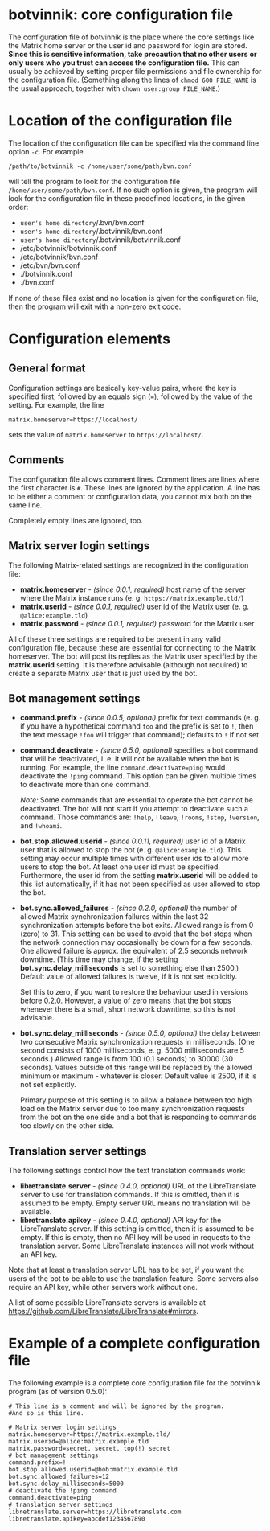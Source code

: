 # botvinnik: core configuration file

The configuration file of botvinnik is the place where the core settings like
the Matrix home server or the user id and password for login are stored.
**Since this is sensitive information, take precaution that no other
users or only users who you trust can access the configuration file.** This can
usually be achieved by setting proper file permissions and file ownership for
the configuration file. (Something along the lines of `chmod 600 FILE_NAME` is
the usual approach, together with `chown user:group FILE_NAME`.)

# Location of the configuration file

The location of the configuration file can be specified via the command line
option `-c`. For example

    /path/to/botvinnik -c /home/user/some/path/bvn.conf

will tell the program to look for the configuration file
`/home/user/some/path/bvn.conf`. If no such option is given, the program will
look for the configuration file in these predefined locations, in the given
order:

* `user's home directory`/.bvn/bvn.conf
* `user's home directory`/.botvinnik/bvn.conf
* `user's home directory`/.botvinnik/botvinnik.conf
* /etc/botvinnik/botvinnik.conf
* /etc/botvinnik/bvn.conf
* /etc/bvn/bvn.conf
* ./botvinnik.conf
* ./bvn.conf

If none of these files exist and no location is given for the configuration
file, then the program will exit with a non-zero exit code.

# Configuration elements

## General format

Configuration settings are basically key-value pairs, where the key is specified
first, followed by an equals sign (`=`), followed by the value of the setting.
For example, the line

    matrix.homeserver=https://localhost/

sets the value of `matrix.homeserver` to `https://localhost/`.

## Comments

The configuration file allows comment lines. Comment lines are lines where the
first character is `#`. These lines are ignored by the application. A line has
to be either a comment or configuration data, you cannot mix both on the same
line.

Completely empty lines are ignored, too.

## Matrix server login settings

The following Matrix-related settings are recognized in the configuration file:

* **matrix.homeserver** - _(since 0.0.1, required)_ host name of the server
  where the Matrix instance runs (e. g. `https://matrix.example.tld/`)
* **matrix.userid** - _(since 0.0.1, required)_ user id of the Matrix user
  (e. g. `@alice:example.tld`)
* **matrix.password** - _(since 0.0.1, required)_ password for the Matrix user

All of these three settings are required to be present in any valid
configuration file, because these are essential for connecting to the Matrix
homeserver. The bot will post its replies as the Matrix user specified by the
**matrix.userid** setting. It is therefore advisable (although not required) to
create a separate Matrix user that is just used by the bot.

## Bot management settings

* **command.prefix** - _(since 0.0.5, optional)_ prefix for text commands (e. g.
  if you have a hypothetical command `foo` and the prefix is set to `!`, then
  the text message `!foo` will trigger that command); defaults to `!` if not set
* **command.deactivate** - _(since 0.5.0, optional)_ specifies a bot command
  that will be deactivated, i. e. it will not be available when the bot is
  running. For example, the line `command.deactivate=ping` would deactivate the
  `!ping` command. This option can be given multiple times to deactivate more
  than one command.

  _Note:_ Some commands that are essential to operate the bot cannot be
  deactivated. The bot will not start if you attempt to deactivate such a
  command. Those commands are: `!help`, `!leave`, `!rooms`, `!stop`, `!version`,
  and `!whoami`.
* **bot.stop.allowed.userid** - _(since 0.0.11, required)_ user id of a Matrix
  user that is allowed to stop the bot (e. g. `@alice:example.tld`). This
  setting may occur multiple times with different user ids to allow more users
  to stop the bot. At least one user id must be specified. Furthermore, the user
  id from the setting **matrix.userid** will be added to this list
  automatically, if it has not been specified as user allowed to stop the bot.
* **bot.sync.allowed_failures** - _(since 0.2.0, optional)_ the number of
  allowed Matrix synchronization failures within the last 32 synchronization
  attempts before the bot exits. Allowed range is from 0 (zero) to 31. This
  setting can be used to avoid that the bot stops when the network connection
  may occasionally be down for a few seconds. One allowed failure is approx. the
  equivalent of 2.5 seconds network downtime. (This time may change, if the
  setting **bot.sync.delay_milliseconds** is set to something else than 2500.)
  Default value of allowed failures is twelve, if it is not set explicitly.

  Set this to zero, if you want to restore the behaviour used in versions before
  0.2.0. However, a value of zero means that the bot stops whenever there is a
  small, short network downtime, so this is not advisable.
* **bot.sync.delay_milliseconds** - _(since 0.5.0, optional)_ the delay between
  two consecutive Matrix synchronization requests in milliseconds. (One second
  consists of 1000 milliseconds, e. g. 5000 milliseconds are 5 seconds.)
  Allowed range is from 100 (0.1 seconds) to 30000 (30 seconds). Values outside
  of this range will be replaced by the allowed minimum or maximum - whatever is
  closer. Default value is 2500, if it is not set explicitly.

  Primary purpose of this setting is to allow a balance between too high load on
  the Matrix server due to too many synchronization requests from the bot on the
  one side and a bot that is responding to commands too slowly on the other
  side.

## Translation server settings

The following settings control how the text translation commands work:

* **libretranslate.server** - _(since 0.4.0, optional)_ URL of the
  LibreTranslate server to use for translation commands. If this is omitted,
  then it is assumed to be empty. Empty server URL means no translation will be
  available.
* **libretranslate.apikey** - _(since 0.4.0, optional)_ API key for the
  LibreTranslate server. If this setting is omitted, then it is assumed to be
  empty. If this is empty, then no API key will be used in requests to the
  translation server. Some LibreTranslate instances will not work without an API
  key.

Note that at least a translation server URL has to be set, if you want the users
of the bot to be able to use the translation feature. Some servers also require
an API key, while other servers work without one.

A list of some possible LibreTranslate servers is available at
<https://github.com/LibreTranslate/LibreTranslate#mirrors>.

# Example of a complete configuration file

The following example is a complete core configuration file for the
botvinnik program (as of version 0.5.0):

    # This line is a comment and will be ignored by the program.
    #And so is this line.

    # Matrix server login settings
    matrix.homeserver=https://matrix.example.tld/
    matrix.userid=@alice:matrix.example.tld
    matrix.password=secret, secret, top(!) secret
    # bot management settings
    command.prefix=!
    bot.stop.allowed.userid=@bob:matrix.example.tld
    bot.sync.allowed_failures=12
    bot.sync.delay_milliseconds=5000
    # deactivate the !ping command
    command.deactivate=ping
    # translation server settings
    libretranslate.server=https://libretranslate.com
    libretranslate.apikey=abcdef1234567890
